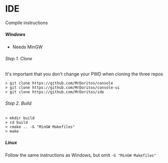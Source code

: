 # IDE
Compile instructions

##### Windows
* Needs MinGW

###### Step 1. Clone
It's important that you don't change your PWD when cloning the three repos

```
> git clone https://github.com/MrDoritos/console
> git clone https://github.com/MrDoritos/console-ui
> git clone https://github.com/MrDoritos/ide
```

###### Step 2. Build

```
> mkdir build
> cd build
> cmake .. -G "MinGW Makefiles"
> make
```

##### Linux
Follow the same instructions as Windows, but omit `-G "MinGW Makefiles"`